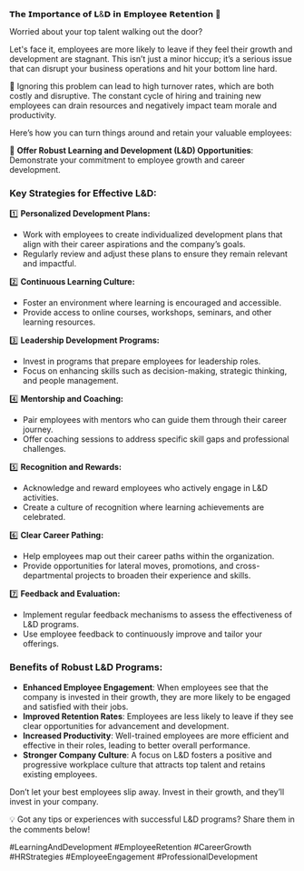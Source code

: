 𝗧𝗵𝗲 𝗜𝗺𝗽𝗼𝗿𝘁𝗮𝗻𝗰𝗲 𝗼𝗳 𝗟&𝗗 𝗶𝗻 𝗘𝗺𝗽𝗹𝗼𝘆𝗲𝗲 𝗥𝗲𝘁𝗲𝗻𝘁𝗶𝗼𝗻 🚀

Worried about your top talent walking out the door? 

Let's face it, employees are more likely to leave if they feel their growth and development are stagnant. This isn’t just a minor hiccup; it’s a serious issue that can disrupt your business operations and hit your bottom line hard.

📌 Ignoring this problem can lead to high turnover rates, which are both costly and disruptive. The constant cycle of hiring and training new employees can drain resources and negatively impact team morale and productivity.

Here’s how you can turn things around and retain your valuable employees:

🎯 **Offer Robust Learning and Development (L&D) Opportunities**: Demonstrate your commitment to employee growth and career development.

### Key Strategies for Effective L&D:

1️⃣ **Personalized Development Plans:**
   - Work with employees to create individualized development plans that align with their career aspirations and the company’s goals.
   - Regularly review and adjust these plans to ensure they remain relevant and impactful.

2️⃣ **Continuous Learning Culture:**
   - Foster an environment where learning is encouraged and accessible.
   - Provide access to online courses, workshops, seminars, and other learning resources.

3️⃣ **Leadership Development Programs:**
   - Invest in programs that prepare employees for leadership roles.
   - Focus on enhancing skills such as decision-making, strategic thinking, and people management.

4️⃣ **Mentorship and Coaching:**
   - Pair employees with mentors who can guide them through their career journey.
   - Offer coaching sessions to address specific skill gaps and professional challenges.

5️⃣ **Recognition and Rewards:**
   - Acknowledge and reward employees who actively engage in L&D activities.
   - Create a culture of recognition where learning achievements are celebrated.

6️⃣ **Clear Career Pathing:**
   - Help employees map out their career paths within the organization.
   - Provide opportunities for lateral moves, promotions, and cross-departmental projects to broaden their experience and skills.

7️⃣ **Feedback and Evaluation:**
   - Implement regular feedback mechanisms to assess the effectiveness of L&D programs.
   - Use employee feedback to continuously improve and tailor your offerings.

### Benefits of Robust L&D Programs:

- **Enhanced Employee Engagement**: When employees see that the company is invested in their growth, they are more likely to be engaged and satisfied with their jobs.
- **Improved Retention Rates**: Employees are less likely to leave if they see clear opportunities for advancement and development.
- **Increased Productivity**: Well-trained employees are more efficient and effective in their roles, leading to better overall performance.
- **Stronger Company Culture**: A focus on L&D fosters a positive and progressive workplace culture that attracts top talent and retains existing employees.

Don’t let your best employees slip away. Invest in their growth, and they’ll invest in your company.

💡 Got any tips or experiences with successful L&D programs? Share them in the comments below!

#LearningAndDevelopment #EmployeeRetention #CareerGrowth #HRStrategies #EmployeeEngagement #ProfessionalDevelopment
